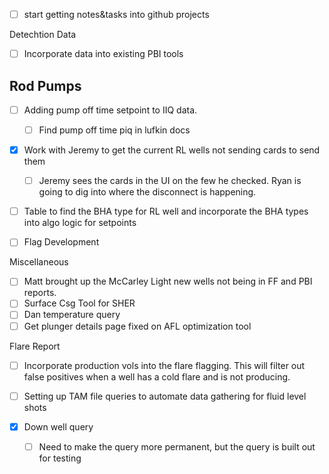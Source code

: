 - [ ] start getting notes&tasks into github projects


 Detechtion Data
 - [ ] Incorporate data into existing PBI tools


 ## Rod Pumps
 - [ ] Adding pump off time setpoint to IIQ data. 
	 - [ ] Find pump off time piq in lufkin docs
 - [x] Work with Jeremy to get the current RL wells not sending cards to send them
	 - [ ] Jeremy sees the cards in the UI on the few he checked. Ryan is going to dig into where the disconnect is happening. 
 - [ ] Table to find the BHA type for RL well and incorporate the BHA types into algo logic for setpoints
 - [ ] Flag Development 
 
 
 Miscellaneous
 - [ ] Matt brought up the McCarley Light new wells not being in FF and PBI reports. 
 - [ ] Surface Csg Tool for SHER
 - [ ] Dan temperature query 
 - [ ] Get plunger details page fixed on AFL optimization tool 

Flare Report
- [ ] Incorporate production vols into the flare flagging. This will filter out false positives when a well has a cold flare and is not producing. 
- [ ] Setting up TAM file queries to automate data gathering for fluid level shots 





- [x] Down well query 
	- [ ] Need to make the query more permanent, but the query is built out for testing 